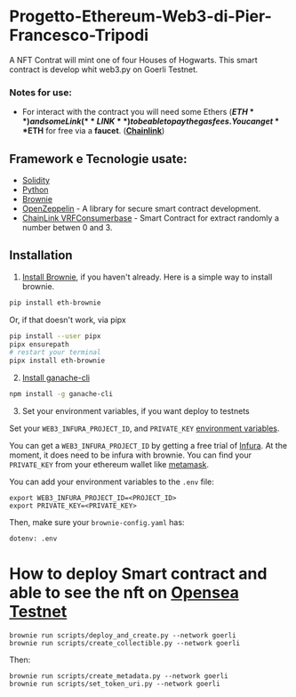 # Progetto-Ethereum-Web3-di-Pier-Francesco-Tripodi


A NFT Contrat will mint one of four Houses of Hogwarts.
This smart contract is develop whit web3.py on Goerli Testnet.

### Notes for use:
  * For interact with the contract you will need some Ethers (**$ETH**) and some Link (**LINK**) to be able to pay the gas fees. You can get **$ETH** for free via a **faucet**. (**[Chainlink](https://faucets.chain.link/)**)

## Framework e Tecnologie usate:
- [Solidity](https://docs.soliditylang.org/en/v0.8.17/) 
- [Python](https://docs.python.org/3/) 
- [Brownie](https://eth-brownie.readthedocs.io/en/stable/)
- [OpenZeppelin](https://docs.openzeppelin.com/) - A library for secure smart contract development.
- [ChainLink VRFConsumerbase](https://docs.chain.link/docs/intermediates-tutorial/) - Smart Contract for extract randomly a number betwen 0 and 3.

## Installation

1. [Install Brownie](https://eth-brownie.readthedocs.io/en/stable/install.html), if you haven't already. Here is a simple way to install brownie.

```bash
pip install eth-brownie
```
Or, if that doesn't work, via pipx
```bash
pip install --user pipx
pipx ensurepath
# restart your terminal
pipx install eth-brownie
```

2. [Install ganache-cli](https://www.npmjs.com/package/ganache-cli)

```bash
npm install -g ganache-cli
```

3. Set your environment variables, if you want deploy to testnets

Set your `WEB3_INFURA_PROJECT_ID`, and `PRIVATE_KEY` [environment variables](https://www.twilio.com/blog/2017/01/how-to-set-environment-variables.html). 

You can get a `WEB3_INFURA_PROJECT_ID` by getting a free trial of [Infura](https://infura.io/). At the moment, it does need to be infura with brownie. You can find your `PRIVATE_KEY` from your ethereum wallet like [metamask](https://metamask.zendesk.com/hc/en-us/articles/360015289632-How-to-export-an-account-s-private-key). 

You can add your environment variables to the `.env` file:

```
export WEB3_INFURA_PROJECT_ID=<PROJECT_ID>
export PRIVATE_KEY=<PRIVATE_KEY>
```

Then, make sure your `brownie-config.yaml` has:

```
dotenv: .env
```

# How to deploy Smart contract and able to see the nft on [Opensea Testnet](https://testnets.opensea.io/)
```
brownie run scripts/deploy_and_create.py --network goerli
brownie run scripts/create_collectible.py --network goerli
```
Then:
```
brownie run scripts/create_metadata.py --network goerli
brownie run scripts/set_token_uri.py --network goerli
```
